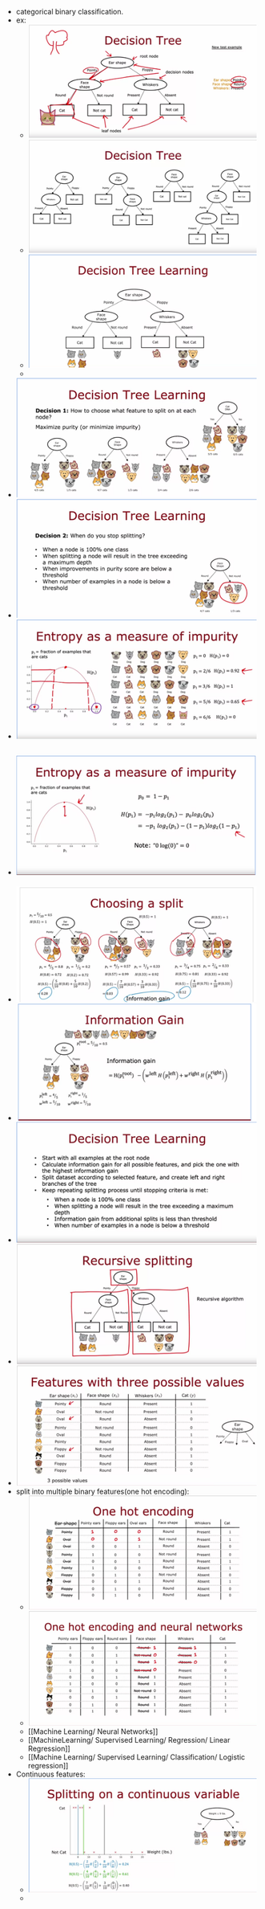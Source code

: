 - categorical binary classification.
- ex:
	- ![image.png](../assets/image_1676332166774_0.png)
	- ![image.png](../assets/image_1676332194683_0.png)
	- ![image.png](../assets/image_1676405929451_0.png)
	-
- ![image.png](../assets/image_1676406458548_0.png)
- ![image.png](../assets/image_1676406566109_0.png)
- ![image.png](../assets/image_1676407213163_0.png)
- ![image.png](../assets/image_1676407759797_0.png)
	-
- ![image.png](../assets/image_1676408073980_0.png)
- ![image.png](../assets/image_1676413755644_0.png)
- ![image.png](../assets/image_1676413885452_0.png)
- ![image.png](../assets/image_1676414036315_0.png)
- ![image.png](../assets/image_1676414197620_0.png)
- split into multiple binary features(one hot encoding):
	- ![image.png](../assets/image_1676414241714_0.png)
	- ![image.png](../assets/image_1676414308456_0.png)
	- [[Machine Learning/ Neural Networks]]
	- [[MachineLearning/ Supervised Learning/ Regression/ Linear Regression]]
	- [[Machine Learning/ Supervised Learning/ Classification/ Logistic regression]]
- Continuous features:
	- ![image.png](../assets/image_1676416055575_0.png)
	-